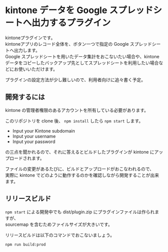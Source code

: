 # kintone データを Google スプレッドシートへ出力するプラグイン

kintoneプラグインです。  
kintoneアプリのレコード全体を、ボタン一つで指定の Google スプレッドシートへ出力します。  
Google スプレッドシートを用いたデータ集計をおこないたい場合や、kintoneデータをコピーしたバックアップ先としてスプレッドシートを利用したい場合などにお使いいただけます。

プラグインの設定方法が少し難しいので、利用者向けに追々書く予定。


## 開発するには

kintone の管理者権限のあるアカウントを所有している必要があります。

このリポジトリを clone 後、 `npm install` したら `npm start` します。  

* Input your Kintone subdomain
* Input your username
* Input your password

の三点を聞かれるので、それに答えるとビルドしたプラグインが kintone にアップロードされます。

ファイルの変更があるたびに、ビルドとアップロードがおこなわれるので、  
実際に kintone でどのように動作するのかを確認しながら開発することが出来ます。


## リリースビルド

`npm start` による開発中でも dist/plugin.zip にプラグインファイルは作られますが、  
sourcemap を含むためファイルサイズが大きいです。

リリースビルドは以下のコマンドでおこないましょう。

```sh
npm run build:prod
```
